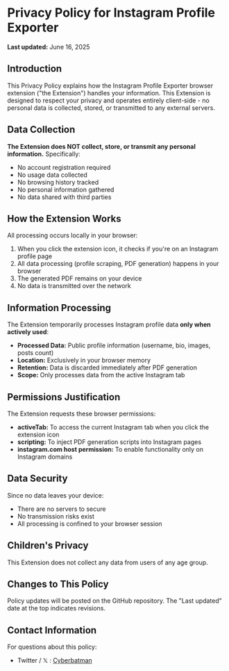 Privacy Policy for Instagram Profile Exporter
=============================================

**Last updated:** June 16, 2025

Introduction
------------

This Privacy Policy explains how the Instagram Profile Exporter browser extension ("the Extension") handles your information. This Extension is designed to respect your privacy and operates entirely client-side - no personal data is collected, stored, or transmitted to any external servers.

Data Collection
---------------

**The Extension does NOT collect, store, or transmit any personal information.** Specifically:

*   No account registration required
*   No usage data collected
*   No browsing history tracked
*   No personal information gathered
*   No data shared with third parties

How the Extension Works
-----------------------

All processing occurs locally in your browser:

1.  When you click the extension icon, it checks if you're on an Instagram profile page
2.  All data processing (profile scraping, PDF generation) happens in your browser
3.  The generated PDF remains on your device
4.  No data is transmitted over the network

Information Processing
----------------------

The Extension temporarily processes Instagram profile data **only when actively used**:

*   **Processed Data:** Public profile information (username, bio, images, posts count)
*   **Location:** Exclusively in your browser memory
*   **Retention:** Data is discarded immediately after PDF generation
*   **Scope:** Only processes data from the active Instagram tab

Permissions Justification
-------------------------

The Extension requests these browser permissions:

*   **activeTab:** To access the current Instagram tab when you click the extension icon
*   **scripting:** To inject PDF generation scripts into Instagram pages
*   **instagram.com host permission:** To enable functionality only on Instagram domains

Data Security
-------------

Since no data leaves your device:

*   There are no servers to secure
*   No transmission risks exist
*   All processing is confined to your browser session

Children's Privacy
------------------

This Extension does not collect any data from users of any age group.

Changes to This Policy
----------------------

Policy updates will be posted on the GitHub repository. The "Last updated" date at the top indicates revisions.

Contact Information
-------------------

For questions about this policy:

*   Twitter / 𝕏 : [Cyberbatman](https://x.com/cyberbatman_)
